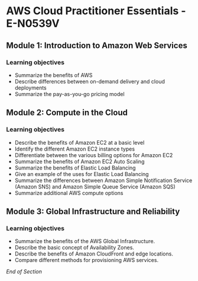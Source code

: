 # AWS Cloud Practitioner Essentials - E-N0539V

## Module 1: Introduction to Amazon Web Services

### Learning objectives
* Summarize the benefits of AWS
* Describe differences between on-demand delivery and cloud deployments
* Summarize the pay-as-you-go pricing model

## Module 2: Compute in the Cloud

### Learning objectives
* Describe the benefits of Amazon EC2 at a basic level
* Identify the different Amazon EC2 instance types
* Differentiate between the various billing options for Amazon EC2
* Summarize the benefits of Amazon EC2 Auto Scaling
* Summarize the benefits of Elastic Load Balancing
* Give an example of the uses for Elastic Load Balancing
* Summarize the differences between Amazon Simple Notification Service (Amazon SNS) and Amazon Simple Queue Service (Amazon SQS)
* Summarize additional AWS compute options

## Module 3: Global Infrastructure and Reliability 

### Learning objectives
* Summarize the benefits of the AWS Global Infrastructure.
* Describe the basic concept of Availability Zones.
* Describe the benefits of Amazon CloudFront and edge locations.
* Compare different methods for provisioning AWS services.

*End of Section*

